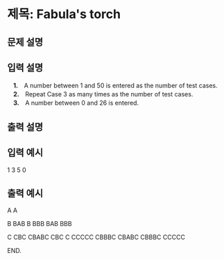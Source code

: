 # 제목: Fabula's torch

## 문제 설명




## 입력 설명
　**1.**　A number between 1 and 50 is entered as the number of test cases.
<br>　**2.**　Repeat Case 3 as many times as the number of test cases.
<br>　**3.**　A number between 0 and 26 is entered.

## 출력 설명



## 입력 예시
1
3
5
0

## 출력 예시
A
A

 B
BAB
 B
BBB
BAB
BBB

  C
 CBC
CBABC
 CBC
  C
CCCCC
CBBBC
CBABC
CBBBC
CCCCC

END.
